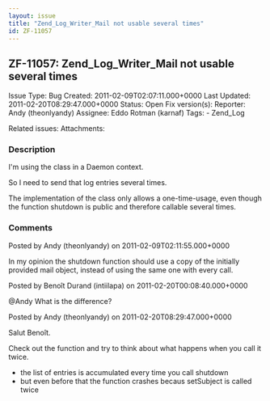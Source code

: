 ```yaml
---
layout: issue
title: "Zend_Log_Writer_Mail not usable several times"
id: ZF-11057
---
```


ZF-11057: Zend\_Log\_Writer\_Mail not usable several times
----------------------------------------------------------

 Issue Type: Bug Created: 2011-02-09T02:07:11.000+0000 Last Updated: 2011-02-20T08:29:47.000+0000 Status: Open Fix version(s): 
 Reporter:  Andy (theonlyandy)  Assignee:  Eddo Rotman (karnaf)  Tags: - Zend\_Log
 
 Related issues: 
 Attachments: 
### Description

I'm using the class in a Daemon context.

So I need to send that log entries several times.

The implementation of the class only allows a one-time-usage, even though the function shutdown is public and therefore callable several times.

 

 

### Comments

Posted by Andy (theonlyandy) on 2011-02-09T02:11:55.000+0000

In my opinion the shutdown function should use a copy of the initially provided mail object, instead of using the same one with every call.

 

 

Posted by Benoît Durand (intiilapa) on 2011-02-20T00:08:40.000+0000

@Andy What is the difference?

 

 

Posted by Andy (theonlyandy) on 2011-02-20T08:29:47.000+0000

Salut Benoît.

Check out the function and try to think about what happens when you call it twice.

- the list of entries is accumulated every time you call shutdown
- but even before that the function crashes becaus setSubject is called twice
 


 